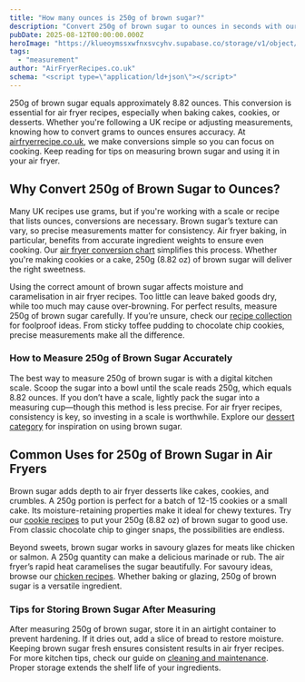 ```yaml
---
title: "How many ounces is 250g of brown sugar?"
description: "Convert 250g of brown sugar to ounces in seconds with our simple guide. Perfect for air fryer baking and UK recipes!"
pubDate: 2025-08-12T00:00:00.000Z
heroImage: "https://klueoymssxwfnxsvcyhv.supabase.co/storage/v1/object/public/md/how-many-ounces-is-250g-of-brown-sugar-f63b31eb.webp"
tags:
  - "measurement"
author: "AirFryerRecipes.co.uk"
schema: "<script type=\"application/ld+json\"></script>"
---
```


<p>250g of brown sugar equals approximately 8.82 ounces. This conversion is essential for air fryer recipes, especially when baking cakes, cookies, or desserts. Whether you're following a UK recipe or adjusting measurements, knowing how to convert grams to ounces ensures accuracy. At <a href=https://www.airfryerrecipe.co.uk>airfryerrecipe.co.uk</a>, we make conversions simple so you can focus on cooking. Keep reading for tips on measuring brown sugar and using it in your air fryer.</p>  

<h2>Why Convert 250g of Brown Sugar to Ounces?</h2>  
<p>Many UK recipes use grams, but if you're working with a scale or recipe that lists ounces, conversions are necessary. Brown sugar’s texture can vary, so precise measurements matter for consistency. Air fryer baking, in particular, benefits from accurate ingredient weights to ensure even cooking. Our <a href=https://www.airfryerrecipe.co.uk/air-fryer-conversion-chart>air fryer conversion chart</a> simplifies this process. Whether you're making cookies or a cake, 250g (8.82 oz) of brown sugar will deliver the right sweetness.</p>  

<p>Using the correct amount of brown sugar affects moisture and caramelisation in air fryer recipes. Too little can leave baked goods dry, while too much may cause over-browning. For perfect results, measure 250g of brown sugar carefully. If you’re unsure, check our <a href=https://www.airfryerrecipe.co.uk/recipes>recipe collection</a> for foolproof ideas. From sticky toffee pudding to chocolate chip cookies, precise measurements make all the difference.</p>  

<h3>How to Measure 250g of Brown Sugar Accurately</h3>  
<p>The best way to measure 250g of brown sugar is with a digital kitchen scale. Scoop the sugar into a bowl until the scale reads 250g, which equals 8.82 ounces. If you don’t have a scale, lightly pack the sugar into a measuring cup—though this method is less precise. For air fryer recipes, consistency is key, so investing in a scale is worthwhile. Explore our <a href=https://www.airfryerrecipe.co.uk/recipe-category/dessert>dessert category</a> for inspiration on using brown sugar.</p>  

<h2>Common Uses for 250g of Brown Sugar in Air Fryers</h2>  
<p>Brown sugar adds depth to air fryer desserts like cakes, cookies, and crumbles. A 250g portion is perfect for a batch of 12-15 cookies or a small cake. Its moisture-retaining properties make it ideal for chewy textures. Try our <a href=https://www.airfryerrecipe.co.uk/recipe-category/cookies>cookie recipes</a> to put your 250g (8.82 oz) of brown sugar to good use. From classic chocolate chip to ginger snaps, the possibilities are endless.</p>  

<p>Beyond sweets, brown sugar works in savoury glazes for meats like chicken or salmon. A 250g quantity can make a delicious marinade or rub. The air fryer’s rapid heat caramelises the sugar beautifully. For savoury ideas, browse our <a href=https://www.airfryerrecipe.co.uk/recipe-category/chicken>chicken recipes</a>. Whether baking or glazing, 250g of brown sugar is a versatile ingredient.</p>  

<h3>Tips for Storing Brown Sugar After Measuring</h3>  
<p>After measuring 250g of brown sugar, store it in an airtight container to prevent hardening. If it dries out, add a slice of bread to restore moisture. Keeping brown sugar fresh ensures consistent results in air fryer recipes. For more kitchen tips, check our guide on <a href=https://www.airfryerrecipe.co.uk/air-fryer-cleaner>cleaning and maintenance</a>. Proper storage extends the shelf life of your ingredients.</p>